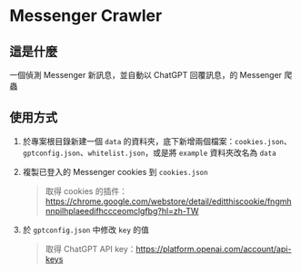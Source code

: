 # Messenger Crawler

## 這是什麼

一個偵測 Messenger 新訊息，並自動以 ChatGPT 回覆訊息，的 Messenger 爬蟲

## 使用方式

1. 於專案根目錄新建一個 `data` 的資料夾，底下新增兩個檔案：`cookies.json`、`gptconfig.json`、`whitelist.json`，或是將 `example` 資料夾改名為 `data`

2. 複製已登入的 Messenger cookies 到 `cookies.json`
   > 取得 cookies 的插件：https://chrome.google.com/webstore/detail/editthiscookie/fngmhnnpilhplaeedifhccceomclgfbg?hl=zh-TW

3. 於 `gptconfig.json` 中修改 `key` 的值
   > 取得 ChatGPT API key：https://platform.openai.com/account/api-keys